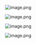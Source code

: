 ![image.png](https://gitee.com/hxc8/images9/raw/master/img/202411302030621.png)



![image.png](https://gitee.com/hxc8/images9/raw/master/img/202411302030163.png)


![image.png](https://gitee.com/hxc8/images9/raw/master/img/202411302031598.png)



![image.png](https://gitee.com/hxc8/images9/raw/master/img/202411302033520.png)



